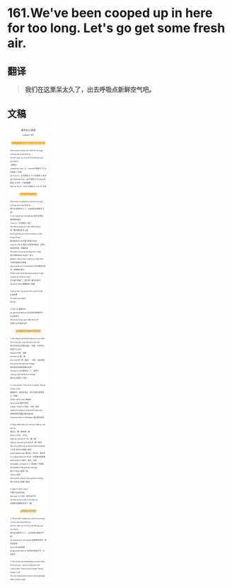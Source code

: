 # 161.We've been cooped up in here for too long. Let's go get some fresh air.

## 翻译

> **我们在这里呆太久了，出去呼吸点新鲜空气吧。**

## 文稿

![](img/161.jpg)

